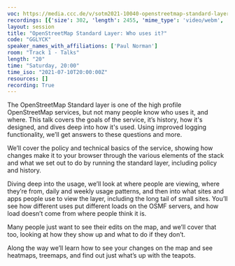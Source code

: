 ```yaml
---
voc: https://media.ccc.de/v/sotm2021-10040-openstreetmap-standard-layer-who-uses-it-
recordings: [{'size': 302, 'length': 2455, 'mime_type': 'video/webm', 'language': 'eng-rus', 'filename': 'sotm2021-10040-eng-rus-OpenStreetMap_Standard_Layer_Who_uses_it_webm-hd.webm', 'state': 'new', 'folder': 'webm-hd', 'high_quality': True, 'width': 1920, 'height': 1080, 'updated_at': '2021-10-30T17:23:44.598+02:00', 'recording_url': 'https://cdn.media.ccc.de/events/sotm/2021/webm-hd/sotm2021-10040-eng-rus-OpenStreetMap_Standard_Layer_Who_uses_it_webm-hd.webm', 'url': 'https://api.media.ccc.de/public/recordings/55442', 'event_url': 'https://api.media.ccc.de/public/events/8791a9f5-6d0d-58e7-a255-e21a0663a84c', 'conference_url': 'https://api.media.ccc.de/public/conferences/sotm2021'}, {'size': 153, 'length': 2455, 'mime_type': 'video/webm', 'language': 'eng-rus', 'filename': 'sotm2021-10040-eng-rus-OpenStreetMap_Standard_Layer_Who_uses_it_webm-sd.webm', 'state': 'new', 'folder': 'webm-sd', 'high_quality': False, 'width': 720, 'height': 576, 'updated_at': '2021-10-30T16:47:23.352+02:00', 'recording_url': 'https://cdn.media.ccc.de/events/sotm/2021/webm-sd/sotm2021-10040-eng-rus-OpenStreetMap_Standard_Layer_Who_uses_it_webm-sd.webm', 'url': 'https://api.media.ccc.de/public/recordings/55439', 'event_url': 'https://api.media.ccc.de/public/events/8791a9f5-6d0d-58e7-a255-e21a0663a84c', 'conference_url': 'https://api.media.ccc.de/public/conferences/sotm2021'}, {'size': 130, 'length': 2455, 'mime_type': 'video/mp4', 'language': 'eng-rus', 'filename': 'sotm2021-10040-eng-rus-OpenStreetMap_Standard_Layer_Who_uses_it_sd.mp4', 'state': 'new', 'folder': 'h264-sd', 'high_quality': False, 'width': 720, 'height': 576, 'updated_at': '2021-10-30T16:15:32.119+02:00', 'recording_url': 'https://cdn.media.ccc.de/events/sotm/2021/h264-sd/sotm2021-10040-eng-rus-OpenStreetMap_Standard_Layer_Who_uses_it_sd.mp4', 'url': 'https://api.media.ccc.de/public/recordings/55432', 'event_url': 'https://api.media.ccc.de/public/events/8791a9f5-6d0d-58e7-a255-e21a0663a84c', 'conference_url': 'https://api.media.ccc.de/public/conferences/sotm2021'}, {'size': 37, 'length': 2454, 'mime_type': 'audio/mpeg', 'language': 'eng', 'filename': 'sotm2021-10040-eng-OpenStreetMap_Standard_Layer_Who_uses_it_mp3.mp3', 'state': 'new', 'folder': 'mp3', 'high_quality': False, 'width': 0, 'height': 0, 'updated_at': '2021-10-30T16:11:12.617+02:00', 'recording_url': 'https://cdn.media.ccc.de/events/sotm/2021/mp3/sotm2021-10040-eng-OpenStreetMap_Standard_Layer_Who_uses_it_mp3.mp3', 'url': 'https://api.media.ccc.de/public/recordings/55431', 'event_url': 'https://api.media.ccc.de/public/events/8791a9f5-6d0d-58e7-a255-e21a0663a84c', 'conference_url': 'https://api.media.ccc.de/public/conferences/sotm2021'}, {'size': 299, 'length': 2455, 'mime_type': 'video/mp4', 'language': 'eng-rus', 'filename': 'sotm2021-10040-eng-rus-OpenStreetMap_Standard_Layer_Who_uses_it_hd.mp4', 'state': 'new', 'folder': 'h264-hd', 'high_quality': True, 'width': 1920, 'height': 1080, 'updated_at': '2021-10-30T15:58:51.161+02:00', 'recording_url': 'https://cdn.media.ccc.de/events/sotm/2021/h264-hd/sotm2021-10040-eng-rus-OpenStreetMap_Standard_Layer_Who_uses_it_hd.mp4', 'url': 'https://api.media.ccc.de/public/recordings/55430', 'event_url': 'https://api.media.ccc.de/public/events/8791a9f5-6d0d-58e7-a255-e21a0663a84c', 'conference_url': 'https://api.media.ccc.de/public/conferences/sotm2021'}, {'size': 261, 'length': 2455, 'mime_type': 'video/mp4', 'language': 'rus', 'filename': 'sotm2021-10040-rus-OpenStreetMap_Standard_Layer_Who_uses_it.mp4', 'state': 'new', 'folder': 'h264-hd', 'high_quality': True, 'width': 1920, 'height': 1080, 'updated_at': '2021-10-30T15:58:39.322+02:00', 'recording_url': 'https://cdn.media.ccc.de/events/sotm/2021/h264-hd/sotm2021-10040-rus-OpenStreetMap_Standard_Layer_Who_uses_it.mp4', 'url': 'https://api.media.ccc.de/public/recordings/55429', 'event_url': 'https://api.media.ccc.de/public/events/8791a9f5-6d0d-58e7-a255-e21a0663a84c', 'conference_url': 'https://api.media.ccc.de/public/conferences/sotm2021'}, {'size': 261, 'length': 2455, 'mime_type': 'video/mp4', 'language': 'eng', 'filename': 'sotm2021-10040-eng-OpenStreetMap_Standard_Layer_Who_uses_it.mp4', 'state': 'new', 'folder': 'h264-hd', 'high_quality': True, 'width': 1920, 'height': 1080, 'updated_at': '2021-10-30T15:58:27.796+02:00', 'recording_url': 'https://cdn.media.ccc.de/events/sotm/2021/h264-hd/sotm2021-10040-eng-OpenStreetMap_Standard_Layer_Who_uses_it.mp4', 'url': 'https://api.media.ccc.de/public/recordings/55428', 'event_url': 'https://api.media.ccc.de/public/events/8791a9f5-6d0d-58e7-a255-e21a0663a84c', 'conference_url': 'https://api.media.ccc.de/public/conferences/sotm2021'}]
layout: session
title: "OpenStreetMap Standard Layer: Who uses it?"
code: "GGLYCK"
speaker_names_with_affiliations: ['Paul Norman']
room: "Track 1 - Talks"
length: "20"
time: "Saturday, 20:00"
time_iso: "2021-07-10T20:00:00Z"
resources: []
recording: True
---
```

The OpenStreetMap Standard layer is one of the high profile OpenStreetMap services, but not many people know who uses it, and where. This talk covers the goals of the service, it’s history, how it's designed, and dives deep into how it's used. Using improved logging functionality, we’ll get answers to these questions and more.

We’ll cover the policy and technical basics of the service, showing how changes make it to your browser through the various elements of the stack and what we set out to do by running the standard layer, including policy and history.

Diving deep into the usage, we’ll look at where people are viewing, where they’re from, daily and weekly usage patterns, and then into what sites and apps people use to view the layer, including the long tail of small sites. You’ll see how different uses put different loads on the OSMF servers, and how load doesn’t come from where people think it is.

Many people just want to see their edits on the map, and we’ll cover that too, looking at how they show up and what to do if they don’t.

Along the way we’ll learn how to see your changes on the map and see heatmaps, treemaps, and find out just what’s up with the teapots.
